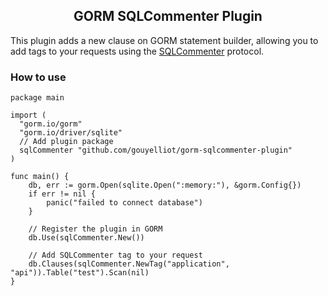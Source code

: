 <h2 align="center">GORM SQLCommenter Plugin</h2>

This plugin adds a new clause on GORM statement builder, allowing you to add tags to your requests using the [SQLCommenter](https://google.github.io/sqlcommenter/) protocol.

### How to use

```golang
package main

import (
  "gorm.io/gorm"
  "gorm.io/driver/sqlite"
  // Add plugin package
  sqlCommenter "github.com/gouyelliot/gorm-sqlcommenter-plugin"
)

func main() {
    db, err := gorm.Open(sqlite.Open(":memory:"), &gorm.Config{})
    if err != nil {
        panic("failed to connect database")
    }

    // Register the plugin in GORM
    db.Use(sqlCommenter.New())

    // Add SQLCommenter tag to your request
    db.Clauses(sqlCommenter.NewTag("application", "api")).Table("test").Scan(nil)
}
```
